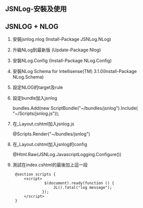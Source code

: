 JSNLog-安裝及使用
------


## JSNLOG + NLOG

1. 安裝jsnlog.nlog (Install-Package JSNLog.NLog)
2. 升級NLog到最新版 (Update-Package Nlog)
3. 安裝NLog.Config (Install-Package NLog.Config)
4. 安裝NLog Schema for Intellisense(TM) 3.1.0(Install-Package NLog.Schema)
5. 設定NLOG的target及rule
6. 設定bundle加入jsnlog

    bundles.Add(new ScriptBundle("~/bundles/jsnlog").Include(
                "~/Scripts/jsnlog.js"));

7. 在_Layout.cshtml加入jsnlog.js

	@Scripts.Render("~/bundles/jsnlog")
8. 在_Layout.cshtml加入jsnlog的config

	@Html.Raw(JSNLog.JavascriptLogging.Configure())
9. 測試在index.cshtml的最後加上這一段

		@section scripts {
		    <script>
			         $(document).ready(function () {
			             JL().fatal("log message");
			        });
		    </script>
		}